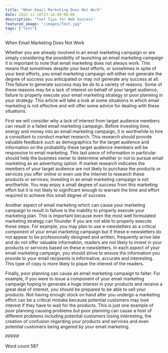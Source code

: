 ```yaml
---
title: "When Email Marketing Does Not Work"
date: 2022-11-18T23:18:49-08:00
description: "Text Tips for Web Success"
featured_image: "/images/Text.jpg"
tags: ["Text"]
---
```


When Email Marketing Does Not Work

Whether you are already involved in an email marketing campaign or are simply considering the possibility of launching an email marketing campaign it is important to note that email marketing does not always work. This means that sometimes despite your best efforts, or sometimes in spite of your best efforts, you email marketing campaign will either not generate the degree of success you anticipated or may not generate any success at all. This failure to generate success may be do to a variety of reasons. Some of these reasons may be a lack of interest on behalf of your target audience, failure to properly execute your email marketing strategy or poor planning in your strategy. This article will take a look at some situations in which email marketing is not effective and will offer some advice for dealing with these situations.

First we will consider why a lack of interest from target audience members can result in a failed email marketing campaign. Before investing time, energy and money into an email marketing campaign, it is worthwhile to hire a consultant to conduct market research. This research should provide valuable feedback such as demographics for the target audience and information on the probability these target audience members will be responsive to email marketing. This last piece of information in particular should help the business owner to determine whether or not to pursue email marketing as an advertising option. If market research indicates the members of your target audience are not likely to purchase the products or services you offer online or even use the Internet to research these products or services; investing in an email marketing campaign is not worthwhile. You may enjoy a small degree of success from this marketing effort but it is not likely to significant enough to warrant the time and effort required to achieve this small degree of success.

Another aspect of email marketing which can cause your marketing campaign to result in failure is the inability to properly execute your marketing plan. This is important because even the most well formulated marketing strategy can flounder if you are not able to properly execute these steps. For example, you may plan to use e-newsletters as a critical component of your email marketing campaign but if these e-newsletters do not appear to be professionally designed and written, frequently arrive late and do not offer valuable information, readers are not likely to invest in your products or services based on these e-newsletters. In each aspect of your email marketing campaign, you should strive to ensure the information you provide to your email recipients is informative, accurate and interesting. This type of copy is more likely to pique the interest of the readers. 

Finally, poor planning can cause an email marketing campaign to falter. For example, if you were to issue a component of your email marketing campaign hoping to generate a huge interest in your products and receive a great deal of interest, you should be prepared to be able to sell your products. Not having enough stock on hand after you undergo a marketing effort can be a critical mistake because potential customers may lose interest if they have to wait for the products. This is just one example of poor planning causing problems but poor planning can cause a host of different problems including potential customers losing interesting, the creation of confusion regarding your products and services and even potential customers being angered by your email marketing.

PPPPP

Word count 587

